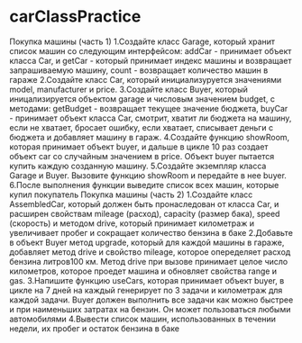 # carClassPractice
 Покупка машины (часть 1)
 1.Создайте класс Garage, который хранит список машин со следующим интерфейсом:
 addCar - принимает объект класса Car, и getCar - который принимает индекс машины и возвращает
 запрашиваемую машину, count - возвращает количество машин в гараже
 2.Создайте класс Car, который инициализуруется значениями model, manufacturer и price.
 3.Создайте класс Buyer, который иницализируется объектом garage и числовым значением budget,
 с методами: getBudget - возвращает текущее значение бюджета, buyCar - принимает объект класса Car,
 смотрит, хватит ли бюджета на машину, если не хватает, бросает ошибку, если хватает,
 списывает деньги с бюджета и добавляет машину в гараж.
 4.Создайте функцию showRoom, которая принимает объект buyer, и дальше в цикле 10 раз создает объект car
 со случайным значением в price. Объект buyer пытается купить каждую созданную машину.
 5.Создайте экземпляр класса Garage и Buyer. Вызовите функцию showRoom и передайте в нее buyer.
 6.После выполнения функции выведите список всех машин, которые купил покупатель
 Покупка машины (часть 2) 
 1.Создайте класс AssembledCar, который должен быть пронаследован от класса Car, 
 и расширен свойствам mileage (расход), capacity (размер бака), speed (скорость) и методом drive, 
 который принимает километраж и увеличивает пробег и сокращает количество бензина в баке 
 2.Добавьте в объект Buyer метод upgrade, который для каждой машины в гараже, добавляет метод drive 
 и свойство mileage, которое опеределяет расход бензина литров100 км. Метод drive при вызове 
 принимает целое число километров, которое проедет машина и обновляет свойства range и gas. 
 3.Напишите функцию useCars, которая принимает объект buyer, в цикле на 7 дней на каждый генерирует по 3 задачи 
 и километраж для каждой задачи. Buyer должен выполнить все задачи как можно быстрее и при наименьших 
 затратах на бензин. Он может пользоваться любыми автомобилями 
 4.Вывести список машин, использованных в течении недели, их пробег и остаток бензина в баке

